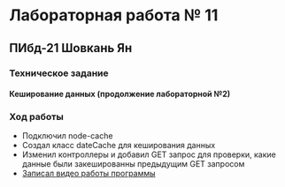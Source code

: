 # Лабораторная работа № 11
## ПИбд-21 Шовкань Ян
### Техническое задание 
#### Кеширование данных (продолжение лабораторной №2)

### Ход работы
* Подключил node-cache
* Создал класс dateCache для кеширования данных
* Изменил контроллеры и добавил GET запрос для проверки, какие данные были закешированны предыдущим GET запросом
* [Записал видео работы программы](https://drive.google.com/file/d/1BOCVrbBGUI8fsBekm0FRk8CqqAwJTf6z/view?usp=sharing)
